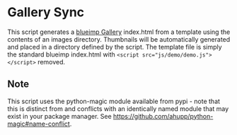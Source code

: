 # Gallery Sync

This script generates a [blueimp Gallery](https://github.com/blueimp/Gallery) index.html from a template using the contents of an images directory. Thumbnails will be automatically generated and placed in a directory defined by the script. The template file is simply the standard blueimp index.html with `<script src="js/demo/demo.js"></script>` removed.

## Note

This script uses the python-magic module available from pypi - note that this is distinct from and conflicts with an identically named module that may exist in your package manager. See https://github.com/ahupp/python-magic#name-conflict.

